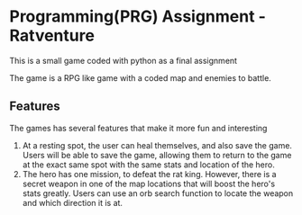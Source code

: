 # Programming(PRG) Assignment - Ratventure
This is a small game coded with python as a final assignment

The game is a RPG like game with a coded map and enemies to battle. 

## Features
The games has several features that make it more fun and interesting

1. At a resting spot, the user can heal themselves, and also save the game. Users will be able to save the game, allowing them to return to the game at the exact same spot with the same stats and location of the hero.
2. The hero has one mission, to defeat the rat king. However, there is a secret weapon in one of the map locations that will boost the hero's stats greatly. Users can use an orb search function to locate the weapon and which direction it is at.
